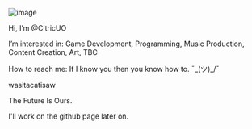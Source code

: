 ![image](https://github.com/user-attachments/assets/b4cd3e75-efb2-4eaf-9552-dc40f70c9e3f)

Hi, I’m @CitricUO

I’m interested in: Game Development, Programming, Music Production, Content Creation, Art, TBC

How to reach me: If I know you then you know how to. ¯\_(ツ)_/¯

wasitacatisaw

The Future Is Ours. 

I'll work on the github page later on.
